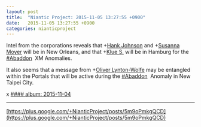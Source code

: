```yaml
---
layout: post
title:  "Niantic Project: 2015-11-05 13:27:55 +0900"
date:   2015-11-05 13:27:55 +0900
categories: nianticproject
---
```

Intel from the corporations reveals that +[Hank Johnson](https://plus.google.com/117792105926525258257 "") and +[Susanna Moyer](https://plus.google.com/101560858827970533247 "") will be in New Orleans, and that +[Klue S.](https://plus.google.com/110350977702120778591 "") will be in Hamburg for the  [#Abaddon](https://plus.google.com/s/%23Abaddon "")  XM Anomalies.

It also seems that a message from +[Oliver Lynton-Wolfe](https://plus.google.com/108200572857719809031 "") may be entangled within the Portals that will be active during the  [#Abaddon](https://plus.google.com/s/%23Abaddon "")  Anomaly in New Taipei City.

x
[#### album: 2015-11-04](https://plus.google.com/photos/105211554081025512763/albums/6213518590172480385 "")
- - -
[https://plus.google.com/+NianticProject/posts/5m9oPmkgQCD](https://plus.google.com/+NianticProject/posts/5m9oPmkgQCD)
